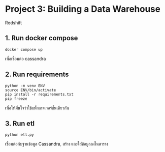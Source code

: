 # Project 3: Building a Data Warehouse
Redshift
## 1. Run docker compose
```
docker compose up
```
เพื่อเชื่อมต่อ cassandra

## 2. Run requirements 
```
python -m venv ENV
source ENV/bin/activate
pip install -r requirements.txt
pip freeze
```
เพื่อให้มั่นใจว่าใช้แพ็กเกจเวอร์ชั่นเดียวกัน

## 3. Run etl
```
python etl.py 
```
เชื่อมต่อกับฐานข้อมูล Cassandra, สร้าง และใส่ข้อมูลลงในตาราง